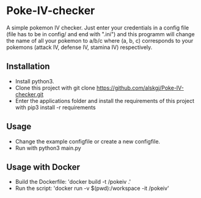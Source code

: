 # Poke-IV-checker

A simple pokemon IV checker. Just enter your credentials
in a config file (file has to be in config/ and end with ".ini")
and this programm will change the name of all your pokemon to
a/b/c where (a, b, c) corresponds to your pokemons 
(attack IV, defense IV, stamina IV) respectively.

## Installation
- Install python3.
- Clone this project with git clone https://github.com/alskgj/Poke-IV-checker.git
- Enter the applications folder and install the requirements of this project with pip3 install -r requirements

## Usage
- Change the example configfile or create a new configfile.
- Run with python3 main.py

## Usage with Docker
- Build the Dockerfile: 'docker build -t <myname>/pokeiv .'
- Run the script: 'docker run -v $(pwd):/workspace -it <myname>/pokeiv'
